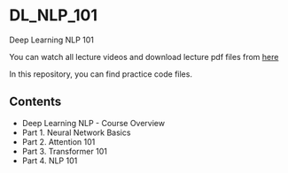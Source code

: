 # DL_NLP_101
Deep Learning NLP 101

You can watch all lecture videos and download lecture pdf files from [here](http://isoft.cnu.ac.kr/research/seminar?page=2&category=Lecture)

In this repository, you can find practice code files. 

## Contents 

- Deep Learning NLP - Course Overview
- Part 1. Neural Network Basics
- Part 2. Attention 101
- Part 3. Transformer 101
- Part 4. NLP 101

